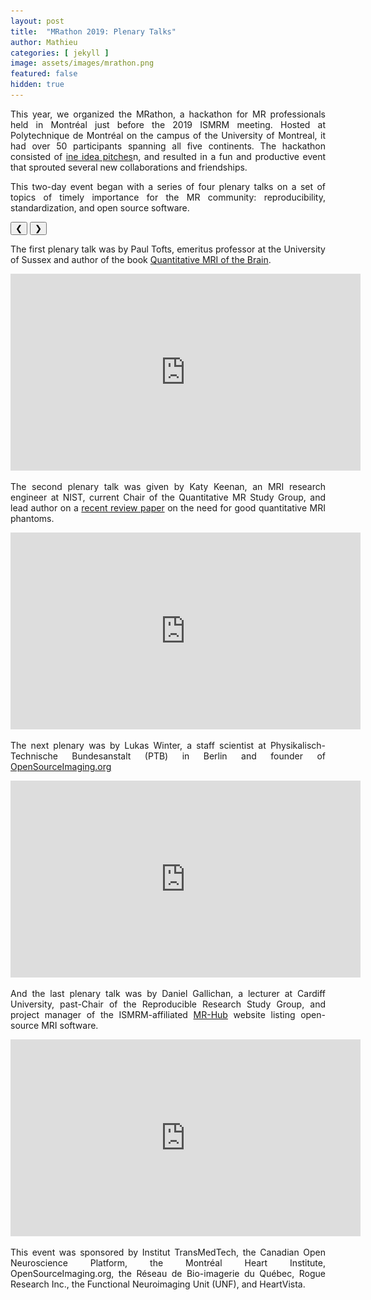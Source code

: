 ```yaml
---
layout: post
title:  "MRathon 2019: Plenary Talks"
author: Mathieu
categories: [ jekyll ]
image: assets/images/mrathon.png
featured: false
hidden: true
---
```

<div style="text-align: justify"> 
<p>
This year, we organized the MRathon, a hackathon for MR professionals held in Montréal just before the 2019 ISMRM meeting. Hosted at Polytechnique de Montréal on the campus of the University of Montreal, it had over 50 participants spanning all five continents. The hackathon consisted of <a href="https://github.com/mrathon/idea-pitches/issues" target="_blank">ine idea pitches</a>n, and resulted in a fun and productive event that sprouted several new collaborations and friendships.
</p>

<p>
This two-day event began with a series of four plenary talks on a set of topics of timely importance for the MR community: reproducibility, standardization, and open source software.
</p>

<link rel="stylesheet" href="https://www.w3schools.com/w3css/4/w3.css">
<style>
.mySlides {display:none;}
</style>

<div class="w3-content w3-display-container">
<img class="mySlides" src="/assets/images/mrathon-09.jpg">
<img class="mySlides" src="/assets/images/mrathon-02.jpg">
<img class="mySlides" src="/assets/images/mrathon-03.jpg">
<img class="mySlides" src="/assets/images/mrathon-04.jpg">
<img class="mySlides" src="/assets/images/mrathon-05.jpg">
<img class="mySlides" src="/assets/images/mrathon-06.jpg">
<img class="mySlides" src="/assets/images/mrathon-07.jpg">
<img class="mySlides" src="/assets/images/mrathon-08.jpg">
<img class="mySlides" src="/assets/images/mrathon-10.jpg">
<img class="mySlides" src="/assets/images/mrathon-01.jpg">

<button class="w3-button w3-black w3-display-left" onclick="plusDivs(-1)">&#10094;</button>
<button class="w3-button w3-black w3-display-right" onclick="plusDivs(1)">&#10095;</button>
</div>

<script>
var slideIndex = 1;
showDivs(slideIndex);

function plusDivs(n) {
  showDivs(slideIndex += n);
}

function showDivs(n) {
  var i;
  var x = document.getElementsByClassName("mySlides");
  if (n > x.length) {slideIndex = 1}
  if (n < 1) {slideIndex = x.length}
  for (i = 0; i < x.length; i++) {
    x[i].style.display = "none";  
  }
  x[slideIndex-1].style.display = "block";  
}
</script>

<p>
The first plenary talk was by Paul Tofts, emeritus professor at the University of Sussex and author of the book <a href="http://qmri.org/" target="_blank">Quantitative MRI of the Brain</a>.
</p>

<iframe width="560" height="315" src="https://www.youtube.com/embed/3YE9R5-Zg7c?rel=0" frameborder="0" allow="autoplay; encrypted-media" allowfullscreen ></iframe>

<p></p>
<p>
The second plenary talk was given by Katy Keenan, an MRI research engineer at NIST, current Chair of the Quantitative MR Study Group, and lead author on a <a href="https://onlinelibrary.wiley.com/doi/10.1002/mrm.26982" target="_blank">recent review paper</a> on the need for good quantitative MRI phantoms.
</p>

<iframe width="560" height="315" src="https://www.youtube.com/embed/db6uBcH_9-w?rel=0" frameborder="0" allow="autoplay; encrypted-media" allowfullscreen></iframe>

<p></p>
<p>
The next plenary was by Lukas Winter, a staff scientist at Physikalisch-Technische Bundesanstalt (PTB) in Berlin and founder of <a href="https://www.opensourceimaging.org" target="_blank">OpenSourceImaging.org</a>
</p>

<iframe width="560" height="315" src="https://www.youtube.com/embed/G1qS_XhAfbQ?rel=0" frameborder="0" allow="autoplay; encrypted-media" allowfullscreen></iframe>

<p></p>
<p>
And the last plenary talk was by Daniel Gallichan, a lecturer at Cardiff University, past-Chair of the Reproducible Research Study Group, and project manager of the ISMRM-affiliated <a href="https://ismrm.github.io/mrhub/" target="_blank">MR-Hub</a> website listing open-source MRI software.
</p>

<iframe width="560" height="315" src="https://www.youtube.com/embed/GMH4P5ha9pY?rel=0" frameborder="0" allow="autoplay; encrypted-media" allowfullscreen></iframe>

<p></p>
<p>
This event was sponsored by Institut TransMedTech, the Canadian Open Neuroscience Platform, the Montréal Heart Institute, OpenSourceImaging.org, the Réseau de Bio-imagerie du Québec, Rogue Research Inc., the Functional Neuroimaging Unit (UNF), and HeartVista.
</p>

</div>
